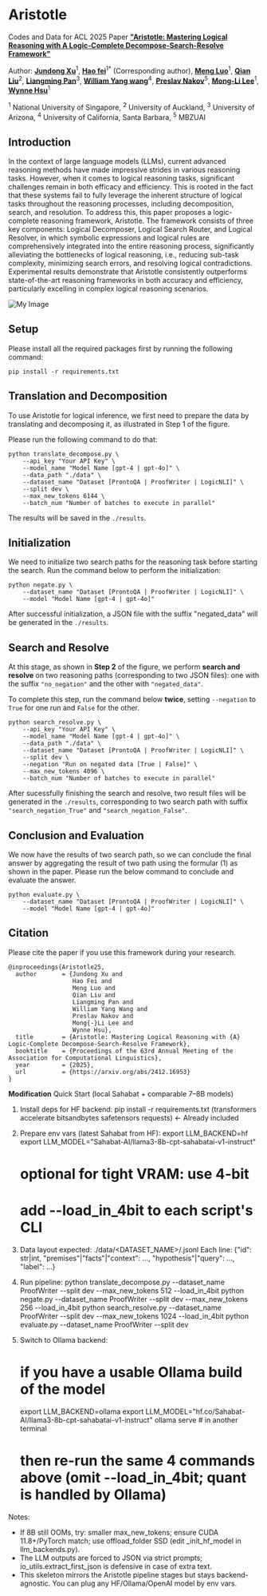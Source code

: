# Aristotle

Codes and Data for ACL 2025 Paper [**"Aristotle: Mastering Logical Reasoning with A Logic-Complete Decompose-Search-Resolve Framework"**](<https://arxiv.org/abs/2412.16953>)

Author: [**Jundong Xu**](<https://aiden0526.github.io/>)<sup>1</sup>, [**Hao fei**](<https://haofei.vip/>)<sup>1</sup><sup>*</sup> (Corresponding author), [**Meng Luo**](https://eurekaleo.github.io/)<sup>1</sup>, [**Qian Liu**](<https://profiles.auckland.ac.nz/liu-qian>)<sup>2</sup>, [**Liangming Pan**](<http://www.liangmingpan.com/>)<sup>3</sup>, [**William Yang wang**](<https://sites.cs.ucsb.edu/~william/>)<sup>4</sup>, [**Preslav Nakov**](<https://mbzuai.ac.ae/study/faculty/preslav-nakov/>)<sup>5</sup>, [**Mong-Li Lee**](https://www.comp.nus.edu.sg/cs/people/leeml/)<sup>1</sup>, [**Wynne Hsu**](https://www.comp.nus.edu.sg/cs/people/whsu/)<sup>1</sup>

<sup>1</sup> National University of Singapore, <sup>2</sup> University of Auckland, <sup>3</sup> University of Arizona, <sup>4</sup> University of California, Santa Barbara, <sup>5</sup> MBZUAI

**Introduction**
-----
In the context of large language models (LLMs), current advanced reasoning methods have made impressive strides in various reasoning tasks. However, when it comes to logical reasoning tasks, significant challenges remain in both efficacy and efficiency. This is rooted in the fact that these systems fail to fully leverage the inherent structure of logical tasks throughout the reasoning processes, including decomposition, search, and resolution. To address this, this paper proposes a logic-complete reasoning framework, Aristotle. The framework consists of three key components: Logical Decomposer, Logical Search Router, and Logical Resolver, in which symbolic expressions and logical rules are comprehensively integrated into the entire reasoning process, significantly alleviating the bottlenecks of logical reasoning, i.e., reducing sub-task complexity, minimizing search errors, and resolving logical contradictions. Experimental results demonstrate that Aristotle consistently outperforms state-of-the-art reasoning frameworks in both accuracy and efficiency, particularly excelling in complex logical reasoning scenarios.

![My Image](aristotle.png)

**Setup**
------
Please install all the required packages first by running the following command:
```
pip install -r requirements.txt
```

**Translation and Decomposition**
-----
To use Aristotle for logical inference, we first need to prepare the data by translating and decomposing it, as illustrated in Step 1 of the figure.

Please run the following command to do that:
```
python translate_decompose.py \
    --api_key "Your API Key" \
    --model_name "Model Name [gpt-4 | gpt-4o]" \
    --data_path "./data" \
    --dataset_name "Dataset [ProntoQA | ProofWriter | LogicNLI]" \
    --split dev \
    --max_new_tokens 6144 \
    --batch_num "Number of batches to execute in parallel"
```
The results will be saved in the ```./results```.

**Initialization**
-----
We need to initialize two search paths for the reasoning task before starting the search. Run the command below to perform the initialization:
```
python negate.py \
    --dataset_name "Dataset [ProntoQA | ProofWriter | LogicNLI]" \
    --model "Model Name [gpt-4 | gpt-4o]"
```
After successful initialization, a JSON file with the suffix "negated_data" will be generated in the ```./results```.

**Search and Resolve**
-----
At this stage, as shown in **Step 2** of the figure, we perform **search and resolve** on two reasoning paths (corresponding to two JSON files): one with the suffix `"no_negation"` and the other with `"negated_data"`.

To complete this step, run the command below **twice**, setting `--negation` to `True` for one run and `False` for the other.
```
python search_resolve.py \
    --api_key "Your API Key" \
    --model_name "Model Name [gpt-4 | gpt-4o]" \
    --data_path "./data" \
    --dataset_name "Dataset [ProntoQA | ProofWriter | LogicNLI]" \
    --split dev \
    --negation "Run on negated data [True | False]" \
    --max_new_tokens 4096 \
    --batch_num "Number of batches to execute in parallel"
```
After sucessfully finishing the search and resolve, two result files will be generated in the ```./results```, corresponding to two search path with suffix `"search_negation_True"` and `"search_negation_False"`.

**Conclusion and Evaluation**
-----
We now have the results of two search path, so we can conclude the final answer by aggregating the result of two path using the formular (1) as shown in the paper.
Please run the below command to conclude and evaluate the answer.
```
python evaluate.py \
    --dataset_name "Dataset [ProntoQA | ProofWriter | LogicNLI]" \
    --model "Model Name [gpt-4 | gpt-4o]"
```

**Citation**
-----
Please cite the paper if you use this framework during your research.
```
@inproceedings{Aristotle25,
  author       = {Jundong Xu and
                  Hao Fei and
                  Meng Luo and
                  Qian Liu and
                  Liangming Pan and
                  William Yang Wang and
                  Preslav Nakov and
                  Mong{-}Li Lee and
                  Wynne Hsu},
  title        = {Aristotle: Mastering Logical Reasoning with {A} Logic-Complete Decompose-Search-Resolve Framework},
  booktitle    = {Proceedings of the 63rd Annual Meeting of the Association for Computational Linguistics},
  year         = {2025},
  url          = {https://arxiv.org/abs/2412.16953}
}
```

**Modification**
Quick Start (local Sahabat + comparable 7–8B models)

1) Install deps for HF backend:
   pip install -r requirements.txt (transformers accelerate bitsandbytes safetensors requests) <- Already included

2) Prepare env vars (latest Sahabat from HF):
   export LLM_BACKEND=hf
   export LLM_MODEL="Sahabat-AI/llama3-8b-cpt-sahabatai-v1-instruct"
   # optional for tight VRAM: use 4-bit
   # add --load_in_4bit to each script's CLI

3) Data layout expected:
   ./data/<DATASET_NAME>/<SPLIT>.jsonl
   Each line: {"id": str|int, "premises"|"facts"|"context": ..., "hypothesis"|"query": ..., "label": ...}

4) Run pipeline:
   python translate_decompose.py --dataset_name ProofWriter --split dev --max_new_tokens 512 --load_in_4bit
   python negate.py              --dataset_name ProofWriter --split dev --max_new_tokens 256 --load_in_4bit
   python search_resolve.py      --dataset_name ProofWriter --split dev --max_new_tokens 1024 --load_in_4bit
   python evaluate.py            --dataset_name ProofWriter --split dev

5) Switch to Ollama backend:
   # if you have a usable Ollama build of the model
   export LLM_BACKEND=ollama
   export LLM_MODEL="hf.co/Sahabat-AI/llama3-8b-cpt-sahabatai-v1-instruct"
   ollama serve   # in another terminal
   # then re-run the same 4 commands above (omit --load_in_4bit; quant is handled by Ollama)

Notes:
- If 8B still OOMs, try: smaller max_new_tokens; ensure CUDA 11.8+/PyTorch match; use offload_folder SSD (edit _init_hf_model in llm_backends.py).
- The LLM outputs are forced to JSON via strict prompts; io_utils.extract_first_json is defensive in case of extra text.
- This skeleton mirrors the Aristotle pipeline stages but stays backend-agnostic. You can plug any HF/Ollama/OpenAI model by env vars.